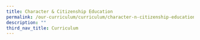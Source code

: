```yaml
---
title: Character & Citizenship Education
permalink: /our-curriculum/curriculum/character-n-citizenship-education/
description: ""
third_nav_title: Curriculum
---
```

